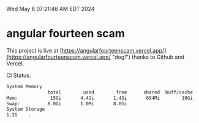 Wed May  8 07:21:46 AM EDT 2024

# angular fourteen scam


This project is live at [https://angularfourteenscam.vercel.app/](https://angularfourteenscam.vercel.app/ "dog!") thanks to Github and Vercel.

CI Status: 

```bash
System Memory
               total        used        free      shared  buff/cache   available
Mem:            15Gi       4.4Gi       1.4Gi       694Mi        10Gi        10Gi
Swap:          8.0Gi       1.0Mi       8.0Gi
System Storage
1.2G	.
